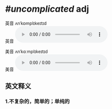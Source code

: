 # ***\#uncomplicated*** adj
英音 ʌnˈkɒmplɪkeɪtɪd  
英音
<audio src="./media/uncomplicated1_AAC.aac" controls="controls"></audio>

美音 ʌnˈkɑːmplɪkeɪtɪd  
美音
<audio src="./media/uncomplicated2_AAC.aac" controls="controls"></audio>



  

英文释义
---
### 1.**不复杂的，简单的；单纯的**  



